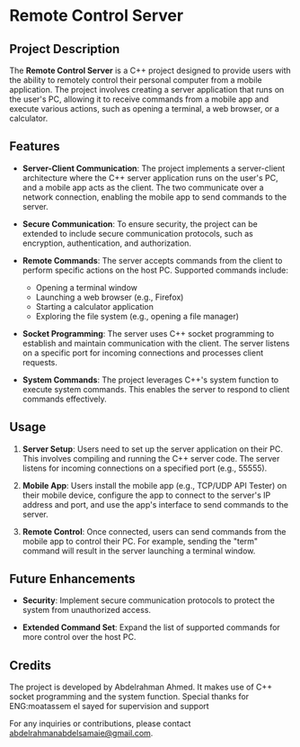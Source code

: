 # Remote Control Server

## Project Description

The **Remote Control Server** is a C++ project designed to provide users with the ability to remotely control their personal computer from a mobile application. The project involves creating a server application that runs on the user's PC, allowing it to receive commands from a mobile app and execute various actions, such as opening a terminal, a web browser, or a calculator.

## Features

- **Server-Client Communication**: The project implements a server-client architecture where the C++ server application runs on the user's PC, and a mobile app acts as the client. The two communicate over a network connection, enabling the mobile app to send commands to the server.

- **Secure Communication**: To ensure security, the project can be extended to include secure communication protocols, such as encryption, authentication, and authorization.

- **Remote Commands**: The server accepts commands from the client to perform specific actions on the host PC. Supported commands include:
  - Opening a terminal window
  - Launching a web browser (e.g., Firefox)
  - Starting a calculator application
  - Exploring the file system (e.g., opening a file manager)

- **Socket Programming**: The server uses C++ socket programming to establish and maintain communication with the client. The server listens on a specific port for incoming connections and processes client requests.

- **System Commands**: The project leverages C++'s system function to execute system commands. This enables the server to respond to client commands effectively.

## Usage

1. **Server Setup**: Users need to set up the server application on their PC. This involves compiling and running the C++ server code. The server listens for incoming connections on a specified port (e.g., 55555).

2. **Mobile App**: Users install the mobile app (e.g., TCP/UDP API Tester) on their mobile device, configure the app to connect to the server's IP address and port, and use the app's interface to send commands to the server.

3. **Remote Control**: Once connected, users can send commands from the mobile app to control their PC. For example, sending the "term" command will result in the server launching a terminal window.

## Future Enhancements

- **Security**: Implement secure communication protocols to protect the system from unauthorized access.

- **Extended Command Set**: Expand the list of supported commands for more control over the host PC.


## Credits

The project is developed by Abdelrahman Ahmed. It makes use of C++ socket programming and the system function. Special thanks for ENG:moatassem el sayed for 
supervision and support

For any inquiries or contributions, please contact abdelrahmanabdelsamaie@gmail.com.



